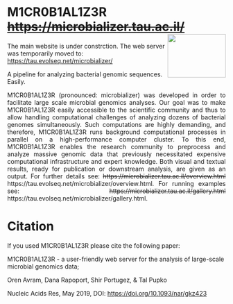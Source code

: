 # M1CR0B1AL1Z3R<br><strike>https://microbializer.tau.ac.il/</strike><img align="right" src="html/pics/logo.gif" width="134" height="100"> <br>
The main website is under constrction. The web server was temporarily moved to: <br>
https://tau.evolseq.net/microbializer/

A pipeline for analyzing bacterial genomic sequences. Easily.

<p align="justify">
M1CR0B1AL1Z3R (pronounced: microbializer) was developed in order to facilitate large scale microbial genomics analyses. Our goal was to make M1CR0B1AL1Z3R easily accessible to the scientific community and thus to allow handling computational challenges of analyzing dozens of bacterial genomes simultaneously. Such computations are highly demanding, and therefore, M1CR0B1AL1Z3R runs background computational processes in parallel on a high-performance computer cluster. To this end, M1CR0B1AL1Z3R enables the research community to preprocess and analyze massive genomic data that previously necessitated expensive computational infrastructure and expert knowledge. Both visual and textual results, ready for publication or downstream analysis, are given as an output. For further details see: <strike>https://microbializer.tau.ac.il/overview.html</strike> https://tau.evolseq.net/microbializer/overview.html. For running examples see: <strike>https://microbializer.tau.ac.il/gallery.html</strike> https://tau.evolseq.net/microbializer/gallery.html.
</p>

# Citation 
If you used M1CR0B1AL1Z3R please cite the following paper:

M1CR0B1AL1Z3R - a user-friendly web server for the analysis of large-scale microbial genomics data;

Oren Avram, Dana Rapoport, Shir Portugez, & Tal Pupko

Nucleic Acids Res, May 2019, DOI: https://doi.org/10.1093/nar/gkz423
